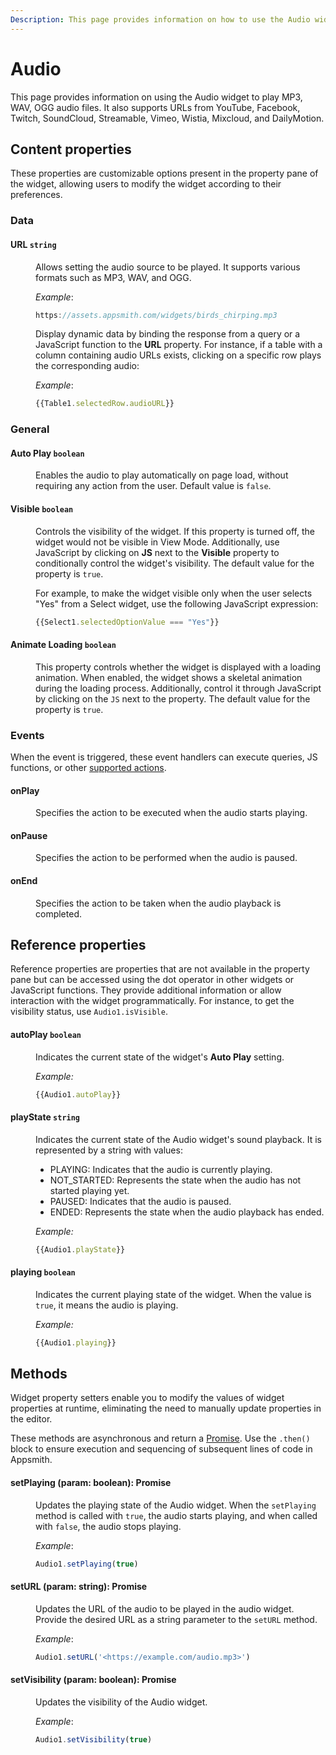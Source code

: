 ```yaml
---
Description: This page provides information on how to use the Audio widget to play MP3, WAV, OGG audio files. It also supports URLs from YouTube, Facebook, Twitch, SoundCloud, Streamable, Vimeo, Wistia, Mixcloud, and DailyMotion. 
---
```

# Audio

This page provides information on using the Audio widget to play MP3, WAV, OGG audio files. It also supports URLs from YouTube, Facebook, Twitch, SoundCloud, Streamable, Vimeo, Wistia, Mixcloud, and DailyMotion. 

<VideoEmbed host="youtube" videoId="FhY6-yUixto" title="Using the Audio Widget" caption="Using the Audio Widget"/>

## Content properties

These properties are customizable options present in the property pane of the widget, allowing users to modify the widget according to their preferences.


### Data

#### URL `string`

<dd>

Allows setting the audio source to be played. It supports various formats such as MP3, WAV, and OGG. 

*Example*:
```js
https://assets.appsmith.com/widgets/birds_chirping.mp3
```

Display dynamic data by binding the response from a query or a JavaScript function to the **URL** property. For instance, if a table with a column containing audio URLs exists, clicking on a specific row plays the corresponding audio:

*Example*:

```js
{{Table1.selectedRow.audioURL}}
```



</dd>

### General

#### Auto Play `boolean`

<dd>

Enables the audio to play automatically on page load, without requiring any action from the user. Default value is `false`.

</dd>

#### Visible `boolean`

<dd>

Controls the visibility of the widget. If this property is turned off, the widget would not be visible in View Mode. Additionally, use JavaScript by clicking on **JS** next to the **Visible** property to conditionally control the widget's visibility. The default value for the property is `true`.


For example, to make the widget visible only when the user selects "Yes" from a Select widget, use the following JavaScript expression: 
```js
{{Select1.selectedOptionValue === "Yes"}}
```



</dd>


#### Animate Loading `boolean`


<dd>

This property controls whether the widget is displayed with a loading animation. When enabled, the widget shows a skeletal animation during the loading process. Additionally, control it through JavaScript by clicking on the <code>JS</code> next to the property. The default value for the property is `true`.

</dd>

### Events

When the event is triggered, these event handlers can execute queries, JS functions, or other [supported actions](/reference/appsmith-framework/widget-actions).


#### onPlay

<dd>
Specifies the action to be executed when the audio starts playing.

</dd>

#### onPause

<dd>
Specifies the action to be performed when the audio is paused.

</dd>

#### onEnd

<dd>

Specifies the action to be taken when the audio playback is completed.

</dd>


## Reference properties

Reference properties are properties that are not available in the property pane but can be accessed using the dot operator in other widgets or JavaScript functions. They provide additional information or allow interaction with the widget programmatically. For instance, to get the visibility status, use `Audio1.isVisible`.

#### autoPlay `boolean`

<dd>

Indicates the current state of the widget's **Auto Play** setting.

*Example:*
```js
{{Audio1.autoPlay}}
```

</dd>


#### playState `string`

<dd>

Indicates the current state of the Audio widget's sound playback. It is represented by a string with values:

* PLAYING: Indicates that the audio is currently playing.
* NOT_STARTED: Represents the state when the audio has not started playing yet.
* PAUSED: Indicates that the audio is paused.
* ENDED: Represents the state when the audio playback has ended.

*Example:*
```js
{{Audio1.playState}}
```

</dd>

#### playing `boolean`


<dd>

Indicates the current playing state of the widget. When the value is `true`, it means the audio is playing.

*Example:*
```js
{{Audio1.playing}}
```


</dd>
 

## Methods

Widget property setters enable you to modify the values of widget properties at runtime, eliminating the need to manually update properties in the editor.

These methods are asynchronous and return a [Promise](/core-concepts/writing-code/javascript-promises#using-promises-in-appsmith). Use the `.then()` block to ensure execution and sequencing of subsequent lines of code in Appsmith.


#### setPlaying (param: boolean): Promise

<dd>

Updates the playing state of the Audio widget. When the `setPlaying` method is called with `true`, the audio starts playing, and when called with `false`, the audio stops playing.


*Example*:

```js
Audio1.setPlaying(true)
```



</dd>


#### setURL (param: string): Promise

<dd>

Updates the URL of the audio to be played in the audio widget. Provide the desired URL as a string parameter to the `setURL` method. 

*Example*:

```js
Audio1.setURL('<https://example.com/audio.mp3>')
```


</dd>


#### setVisibility (param: boolean): Promise

<dd>

Updates the visibility of the Audio widget.

*Example*:

```js
Audio1.setVisibility(true)
```


</dd>